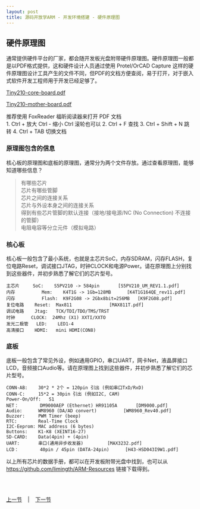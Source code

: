 ```yaml
---
layout: post
title: 源码开放学ARM - 开发环境搭建 - 硬件原理图
---
```


##  硬件原理图

通常提供硬件平台的厂家，都会随开发板光盘附带硬件原理图。硬件原理图一般都是以PDF格式提供，这和硬件设计人员通过使用 Protel/OrCAD Capture 这样的硬件原理图设计工具产生的文件不同，但PDF的文档方便查阅，易于打开，对于嵌入式软件开发工程师用于开发已经足够了。

[Tiny210-core-board.pdf](https://github.com/limingth/ARM-Resources/blob/22dda0e9afefb8cd8fc4c8f117cbbde43f7678ee/tiny210/Schematic/Tiny210-core-board.pdf)

[Tiny210-mother-board.pdf](https://github.com/limingth/ARM-Resources/blob/22dda0e9afefb8cd8fc4c8f117cbbde43f7678ee/tiny210/Schematic/Tiny210-mother-board.pdf)

推荐使用 FoxReader 福昕阅读器来打开 PDF 文档  
	1. Ctrl + 放大  Ctrl - 缩小  Ctrl 滚轮也可以
	2. Ctrl + F 查找
	3. Ctrl + Shift + N 跳转
	4. Ctrl + TAB 切换文档

### 原理图包含的信息
核心板的原理图和底板的原理图，通常分为两个文件存放。通过查看原理图，能够知道哪些信息？

>有哪些芯片  
>芯片有哪些管脚  
>芯片之间的连接关系  
>芯片与外设本身之间的连接关系  
>得到有些芯片管脚的默认连接（接地/接电源/NC (No Connection) 不连接的管脚）  
>电阻电容等分立元件（模拟电路）  

### 核心板
核心板一般包含了最小系统，也就是主芯片SoC，内存SDRAM，闪存FLASH，复位电路Reset，调试接口JTAG，时钟CLOCK和电源Power。请在原理图上分别找到这些器件，并初步熟悉了解它们的芯片型号。

	主芯片    	SoC: 	S5PV210 -> 584pin		[S5PV210_UM_REV1.1.pdf]
	内存      	Mem:	K4T1G -> 1Gb=128MB 		[K4T1G164QE_rev11.pdf]
	闪存      	Flash: 	K9F2G08 -> 2Gbx8bit=256MB	[K9F2G08.pdf]
	复位电路  	Reset:	Max811				[MAX811T.pdf]
	调试电路  	Jtag:	TCK/TDI/TDO/TMS/TRST
	时钟     	CLOCK:	24Mhz (X1) XXTI/XXTO
	发光二极管	LED:	LED1-4
	高清接口  	HDMI:	mini HDMI(CON8)

### 底板
底板一般包含了常见外设，例如通用GPIO，串口UART，网卡Net，液晶屏接口LCD，音频接口Audio等。请在原理图上找到这些器件，并初步熟悉了解它们的芯片型号。

	CONN-AB:	30*2 * 2个 = 120pin 引出 (例如串口TxD/RxD)
	CONN-C:		15*2 = 30pin 引出 (例如I2C, CAM)
	Power-On/Off: 	S1
	NET：		DM9000AEP (Ethernet) HR91105A		[DM9000.pdf]
	Audio:		WM8960 (DA/AD convert)			[WM8960_Rev40.pdf]
	Buzzer:		PWM Timer (beep)
	RTC:		Real-Time Clock
	I2C-Eeprom:	MAC address (6 bytes)
	Buttons:	K1-K8 (XEINT16-27)
	SD-CARD:	Data(4pin) + (4pin)
	UART:		串口(通用异步收发器)			[MAX3232.pdf]
	LCD：		40pin / 45pin (DATA-24pin)		[H43-HSD043I9W1.pdf]
	
	
以上所有芯片的数据手册，都可以在开发板附带光盘中找到，也可以从 <https://github.com/limingth/ARM-Resources> 链接下载得到。


<br> <br> 
<div> <a href="chp1-1.html">上一节</a> &nbsp;&nbsp; | &nbsp;&nbsp; <a href="chp1-3.html">下一节</a> </div> <br> <br>